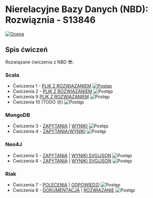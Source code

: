 # Nierelacyjne Bazy Danych (NBD): Rozwiąznia - S13846
[![Ocena](https://img.shields.io/badge/Ocena:-%3F%3F%3F-yellow)](#)


## Spis ćwiczeń  
 Rozwiązane ćwiczenia z NBD 😎:
### Scala
- Ćwiczenia 1  - [PLIK Z ROZWIĄZANIEM](https://github.com/wepiotrek/nbd-s13846/blob/master/src/Cwiczenia1.scala) [![Postęp](https://img.shields.io/badge/Zrobiono:-100%25-success)](#)
- Ćwiczenia 2 - [PLIK Z ROZWIĄZANIEM](https://github.com/wepiotrek/nbd-s13846/blob/master/src/Cwiczenia2.scala) ![Postęp](https://img.shields.io/badge/Zrobiono:-100%25-success)
- Ćwiczenia 9 [PLIK Z ROZWIĄZANIEM](https://github.com/wepiotrek/nbd-s13846/blob/master/src/Cwiczenia9.scala) ![Postęp](https://img.shields.io/badge/Zrobiono:-100%25-success)
- Ćwiczenia 10 (TODO 😢) ![Postęp](https://img.shields.io/badge/Zrobiono:-0%25-red)
### MongoDB
- Ćwiczenia 3 - [ZAPYTANIA](https://github.com/wepiotrek/nbd-s13846/tree/master/nbd-cw3) | [WYNIKI](https://github.com/wepiotrek/nbd-s13846/tree/master/nbd-cw3/wyniki) ![Postęp](https://img.shields.io/badge/Zrobiono:-100%25-success)
- Ćwiczenia 4 - [ZAPYTANIA/WYNIKI](https://github.com/wepiotrek/nbd-s13846/tree/master/nbd-cw4) ![Postęp](https://img.shields.io/badge/Zrobiono:-100%25-success)
### Neo4J
- Ćwiczenia 5 - [ZAPYTANIA](https://github.com/wepiotrek/nbd-s13846/blob/master/nbd-cw5/zapytania.txt) | [WYNIKI SVG/JSON](https://github.com/wepiotrek/nbd-s13846/tree/master/nbd-cw5) ![Postęp](https://img.shields.io/badge/Zrobiono:-100%25-success)
- Ćwiczenia 6 - [ZAPYTANIA](https://github.com/wepiotrek/nbd-s13846/blob/master/nbd-cw6/zapytania.txt) | [WYNIKI SVG/JSON](https://github.com/wepiotrek/nbd-s13846/tree/master/nbd-cw6) ![Postęp](https://img.shields.io/badge/Zrobiono:-100%25-success)
### Riak
- Ćwiczenia 7 - [POLECENIA](https://github.com/wepiotrek/nbd-s13846/blob/master/nbd-cw7/polecenia.txt) | [ODPOWIEDZI](https://github.com/wepiotrek/nbd-s13846/tree/master/nbd-cw7) ![Postęp](https://img.shields.io/badge/Zrobiono:-100%25-success)
- Ćwiczenia 8 - [DOKUMENTACJA](https://github.com/wepiotrek/nbd-s13846/blob/master/nbd-cw8/README.md) | [ROZWIĄZANIE](https://github.com/wepiotrek/nbd-s13846/blob/master/nbd-cw8/nbd8.py) ![Postęp](https://img.shields.io/badge/Zrobiono:-100%25-success)